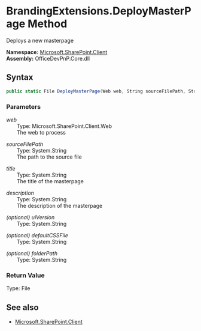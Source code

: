 # BrandingExtensions.DeployMasterPage Method  
Deploys a new masterpage  

**Namespace:** [Microsoft.SharePoint.Client](Microsoft.SharePoint.Client.md)  
**Assembly:** OfficeDevPnP.Core.dll  
## Syntax
```C#
public static File DeployMasterPage(Web web, String sourceFilePath, String title, String description, String uiVersion, String defaultCSSFile, String folderPath)
```
### Parameters
*web*  
&emsp;&emsp;Type: Microsoft.SharePoint.Client.Web  
&emsp;&emsp;The web to process  

*sourceFilePath*  
&emsp;&emsp;Type: System.String  
&emsp;&emsp;The path to the source file  

*title*  
&emsp;&emsp;Type: System.String  
&emsp;&emsp;The title of the masterpage  

*description*  
&emsp;&emsp;Type: System.String  
&emsp;&emsp;The description of the masterpage  

*(optional) uiVersion*  
&emsp;&emsp;Type: System.String  

*(optional) defaultCSSFile*  
&emsp;&emsp;Type: System.String  

*(optional) folderPath*  
&emsp;&emsp;Type: System.String  

### Return Value
Type: File  

## See also
- [Microsoft.SharePoint.Client](Microsoft.SharePoint.Client.md)

